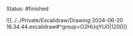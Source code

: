 Status: #finished 

![[../../Private/Excalidraw/Drawing 2024-06-20 16.34.44.excalidraw#^group=O2HUqYU0|1200]]



